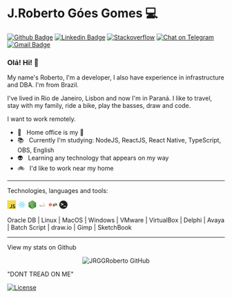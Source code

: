 # J.Roberto Góes Gomes 💻

[![Github Badge](https://img.shields.io/badge/-Github-000?style=flat-square&logo=Github&logoColor=white&link=https://github.com/JRGGroberto)](https://github.com/JRGGroberto)
[![Linkedin Badge](https://img.shields.io/badge/-LinkedIn-blue?style=flat-square&logo=Linkedin&logoColor=white&link=https://www.linkedin.com/in/jrobertogoes/)](https://www.linkedin.com/in/jrobertogoes/)
[![Stackoverflow](https://img.shields.io/badge/-Stackoverflow-grey?style=flat-square&logo=stackoverflow&logoColor=orange&)](https://stackoverflow.com/users/5273803/roberto-g%c3%b3es)
[![Chat on Telegram](https://img.shields.io/badge/-Telegram-blue?style=flat-square&logo=Telegram&logoColor=white&)](https://t.me/JRGGRoberto)
[![Gmail Badge](https://img.shields.io/badge/-Gmail-ccc?style=flat-square&logo=Gmail&logoColor=red&link=mailto:jrggroberto@gmail.com)](mailto:jrggroberto@gmail.com)

### Olá! Hi! 👋
My name's Roberto, I'm a developer, I also have experience in infrastructure and DBA. I'm from Brazil.

I've lived in Rio de Janeiro, Lisbon and now I'm in Paraná. I like to travel, stay with my family, ride a bike, play the basses, draw and code.

I want to work remotely.

* 🏡 &nbsp; Home office is my :office:
* 📚 &nbsp; Currently I'm studying: NodeJS, ReactJS, React Native, TypeScript, OBS, English
* 👽 &nbsp; Learning any technology that appears on my way
* :bike: &nbsp; I'd like to work near my home

---

Technologies, languages and tools:

<code><img height="20" src="https://raw.githubusercontent.com/github/explore/80688e429a7d4ef2fca1e82350fe8e3517d3494d/topics/javascript/javascript.png"></code>
<code><img height="20" src="https://raw.githubusercontent.com/github/explore/80688e429a7d4ef2fca1e82350fe8e3517d3494d/topics/react/react.png"></code>
<code><img height="20" src="https://raw.githubusercontent.com/github/explore/80688e429a7d4ef2fca1e82350fe8e3517d3494d/topics/nodejs/nodejs.png"></code>
<code><img height="20" src="https://raw.githubusercontent.com/github/explore/80688e429a7d4ef2fca1e82350fe8e3517d3494d/topics/mysql/mysql.png"></code>
<code><img height="20" src="https://raw.githubusercontent.com/github/explore/80688e429a7d4ef2fca1e82350fe8e3517d3494d/topics/git/git.png"></code>
<code><img height="20" src="https://raw.githubusercontent.com/github/explore/80688e429a7d4ef2fca1e82350fe8e3517d3494d/topics/terminal/terminal.png"></code>

Oracle DB | Linux | MacOS | Windows | VMware | VirtualBox | Delphi | Avaya | Batch Script | draw.io | Gimp | SketchBook

---

View my stats on Github

<p align="center">
  <img src="https://github-readme-stats.vercel.app/api?username=JRGGRoberto&theme=default&show_icons=true&hide=issues&hide_border=true" alt="JRGGRoberto GitHub" />
</p>

"DONT TREAD ON ME"

[![License](https://img.shields.io/badge/license-MIT-%2304D361)](https://github.com/JRGGRoberto/JRGGroberto/blob/master/LICENSE)
